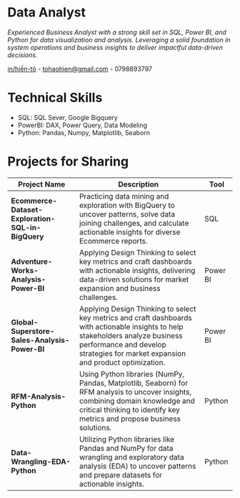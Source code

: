 # Data Analyst
*Experienced Business Analyst with a strong skill set in SQL, Power BI, and Python for data visualization and analysis. Leveraging a solid foundation in system operations and business insights to deliver impactful data-driven decisions.*

[in/hiền-tô](https://www.linkedin.com/in/hi%E1%BB%81n-t%C3%B4/) - tohaohien@gmail.com - 0798893797

# Technical Skills
- SQL: SQL Sever, Google Bigquery 
- PowerBI: DAX, Power Query, Data Modeling
- Python: Pandas, Numpy, Matplotlib, Seaborn


# Projects for Sharing

| Project Name                                   | Description                                                                                                                                          | Tool               |
|-----------------------------------------------|------------------------------------------------------------------------------------------------------------------------------------------------------|--------------------|
| **Ecommerce-Dataset-Exploration-SQL-in-BigQuery** | Practicing data mining and exploration with BigQuery to uncover patterns, solve data joining challenges, and calculate actionable insights for diverse Ecommerce reports. | SQL   |
| **Adventure-Works-Analysis-Power-BI**         | Applying Design Thinking to select key metrics and craft dashboards with actionable insights, delivering data-driven solutions for market expansion and business challenges. | Power BI             |
| **Global-Superstore-Sales-Analysis-Power-BI** | Applying Design Thinking to select key metrics and craft dashboards with actionable insights to help stakeholders analyze business performance and develop strategies for market expansion and product optimization. | Power BI              |
| **RFM-Analysis-Python**                       | Using Python libraries (NumPy, Pandas, Matplotlib, Seaborn) for RFM analysis to uncover insights, combining domain knowledge and critical thinking to identify key metrics and propose business solutions. | Python   |
| **Data-Wrangling-EDA-Python**                 | Utilizing Python libraries like Pandas and NumPy for data wrangling and exploratory data analysis (EDA) to uncover patterns and prepare datasets for actionable insights. | Python   |

